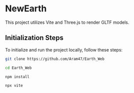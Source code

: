 # NewEarth

This project utilizes Vite and Three.js to render GLTF models.

## Initialization Steps

To initialize and run the project locally, follow these steps:

```bash
git clone https://github.com/Aram47/Earth_Web

cd Earth_Web

npm install

npx vite
```

